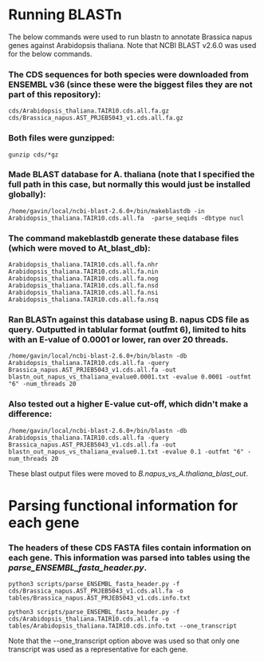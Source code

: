 # Running BLASTn
The below commands were used to run blastn to annotate Brassica napus genes against Arabidopsis thaliana. Note that NCBI BLAST v2.6.0 was used for the below commands.

### The CDS sequences for both species were downloaded from ENSEMBL v36 (since these were the biggest files they are not part of this repository):
```
cds/Arabidopsis_thaliana.TAIR10.cds.all.fa.gz
cds/Brassica_napus.AST_PRJEB5043_v1.cds.all.fa.gz
```

### Both files were gunzipped:
`
gunzip cds/*gz 
`

### Made BLAST database for A. thaliana (note that I specified the full path in this case, but normally this would just be installed globally):
`
/home/gavin/local/ncbi-blast-2.6.0+/bin/makeblastdb -in Arabidopsis_thaliana.TAIR10.cds.all.fa  -parse_seqids -dbtype nucl 
`

### The command makeblastdb generate these database files (which were moved to At\_blast\_db):
```
Arabidopsis_thaliana.TAIR10.cds.all.fa.nhr
Arabidopsis_thaliana.TAIR10.cds.all.fa.nin
Arabidopsis_thaliana.TAIR10.cds.all.fa.nog
Arabidopsis_thaliana.TAIR10.cds.all.fa.nsd
Arabidopsis_thaliana.TAIR10.cds.all.fa.nsi
Arabidopsis_thaliana.TAIR10.cds.all.fa.nsq
```

### Ran BLASTn against this database using B. napus CDS file as query. Outputted in tablular format (outfmt 6), limited to hits with an E-value of 0.0001 or lower, ran over 20 threads.
`
/home/gavin/local/ncbi-blast-2.6.0+/bin/blastn -db Arabidopsis_thaliana.TAIR10.cds.all.fa -query Brassica_napus.AST_PRJEB5043_v1.cds.all.fa -out blastn_out_napus_vs_thaliana_evalue0.0001.txt -evalue 0.0001 -outfmt "6" -num_threads 20
`

### Also tested out a higher E-value cut-off, which didn't make a difference:
`
/home/gavin/local/ncbi-blast-2.6.0+/bin/blastn -db Arabidopsis_thaliana.TAIR10.cds.all.fa -query Brassica_napus.AST_PRJEB5043_v1.cds.all.fa -out blastn_out_napus_vs_thaliana_evalue0.1.txt -evalue 0.1 -outfmt "6" -num_threads 20
`

These blast output files were moved to _B.napus\_vs\_A.thaliana\_blast\_out_.

# Parsing functional information for each gene

### The headers of these CDS FASTA files contain information on each gene. This information was parsed into tables using the _parse\_ENSEMBL\_fasta\_header.py_.

```
python3 scripts/parse_ENSEMBL_fasta_header.py -f cds/Brassica_napus.AST_PRJEB5043_v1.cds.all.fa -o tables/Brassica_napus.AST_PRJEB5043_v1.cds.info.txt

python3 scripts/parse_ENSEMBL_fasta_header.py -f cds/Arabidopsis_thaliana.TAIR10.cds.all.fa -o tables/Arabidopsis_thaliana.TAIR10.cds.info.txt --one_transcript
```

Note that the --one\_transcript option above was used so that only one transcript was used as a representative for each gene.

